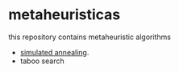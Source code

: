 # metaheuristicas
this repository contains metaheuristic algorithms 
- [simulated annealing](https://github.com/armaFab/metaheuristicas.io/blob/main/simulatedAnnealing/index.html "simulated annealing").
- taboo search
